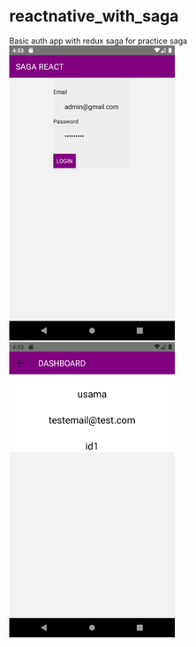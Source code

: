 # reactnative_with_saga
 Basic auth app with redux saga for practice saga
<img src="https://github.com/usamalearner/reactnative_with_saga/blob/main/Screenshot_1628207585.png?raw=true" width="300"></img>
<img src="https://github.com/usamalearner/reactnative_with_saga/blob/main/Screenshot_1628207627.png?raw=true" width="300"></img>
